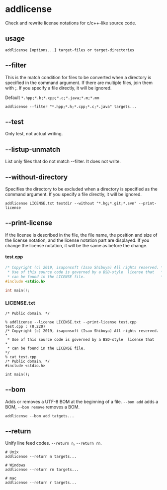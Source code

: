 # addlicense

Check and rewrite license notations for c/c++-like source code.

## usage

```shell
addlicense [options...] target-files or target-directories
```

## --filter

This is the match condition for files to be converted when a directory is specified in the command argument. If there are multiple files, join them with ;. If you specify a file directly, it will be ignored.

Default ```*.hpp;*.h;*.cpp;*.c;*.java;*.m;*.mm```

```shell
addlicense --filter "*.hpp;*.h;*.cpp;*.c;*.java" targets...
```

## --test

Only test, not actual writing.

## --listup-unmatch

List only files that do not match --filter. It does not write.


## --without-directory

Specifies the directory to be excluded when a directory is specified as the command argument. If you specify a file directly, it will be ignored.

```shell
addlicense LICENSE.txt testdir --without "*.hg;*.git;*.svn" --print-license
```


## --print-license

If the license is described in the file, the file name, the position and size of the license notation, and the license notation part are displayed. If you change the license notation, it will be the same as before the change.

#### test.cpp

```c++
/* Copyright (c) 2019, isaponsoft (Isao Shibuya) All rights reserved. *
 * Use of this source code is governed by a BSD-style  license that   *
 * can be found in the LICENSE file.                                  */
#include <stdio.h>

int main();
```

### LICENSE.txt

```shell
/* Public domain. */
```

```shell
% addlicense --license LICENSE.txt --print-license test.cpp
test.cpp : (0,220)
/* Copyright (c) 2019, isaponsoft (Isao Shibuya) All rights reserved. *
 * Use of this source code is governed by a BSD-style  license that   *
 * can be found in the LICENSE file.                                  */
% cat test.cpp
/* Public domain. */
#include <stdio.h>

int main();
```

## --bom

Adds or removes a UTF-8 BOM at the beginning of a file. ```--bom add``` adds a BOM, ```--bom remove``` removes a BOM.

```shell
addlicense --bom add tatgets...
```

## --return

Unify line feed codes. ```--return n```, ```--return rn```.

```shell
# Unix
addlicense --return n targets...
```

```shell
# Windows
addlicense --return rn targets...
```

```shell
# mac
addlicense --return r targets...
```
